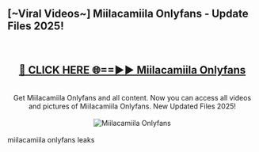 <h2>[~Viral Videos~] Miilacamiila Onlyfans - Update Files 2025!</h2>
<br>
<div align="center">
<h2><a href="https://betterlinks.top/A2PfLJ" rel="nofollow">🔴 CLICK HERE 🌐==►► Miilacamiila Onlyfans</a></h2>
<br>
Get Miilacamiila Onlyfans and all content. Now you can access all videos and pictures of Miilacamiila Onlyfans. New Updated Files 2025!
<br>
<br>
<a href="https://betterlinks.top/A2PfLJ" rel="nofollow" data-target="animated-image.originalLink"><img src="https://i.ibb.co.com/WyWwxjT/player-gif2.gif" alt="Miilacamiila Onlyfans" style="max-width: 100%; display: inline-block;" data-target="animated-image.originalImage"></a>
</div>
<br>
miilacamiila onlyfans leaks